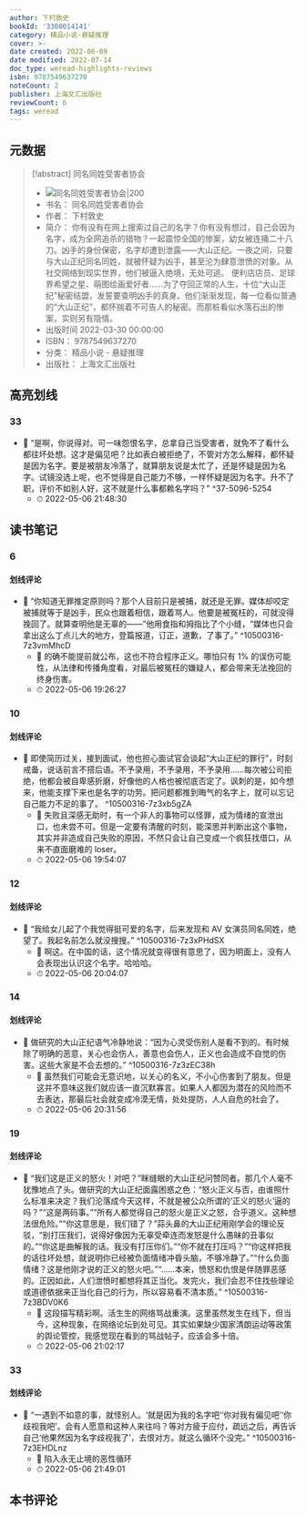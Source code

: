 ```yaml
---
author: 下村敦史
bookId: '3300014141'
category: 精品小说-悬疑推理
cover: >-
date created: 2022-06-09
date modified: 2022-07-14
doc_type: weread-highlights-reviews
isbn: 9787549637270
noteCount: 2
publisher: 上海文汇出版社
reviewCount: 6
tags: weread
---
```


## 元数据

> [!abstract] 同名同姓受害者协会
> - ![ 同名同姓受害者协会|200](https://weread-1258476243.file.myqcloud.com/weread/cover/41/3300014141/t7_3300014141.jpg)
> - 书名： 同名同姓受害者协会
> - 作者： 下村敦史
> - 简介： 你有没有在网上搜索过自己的名字？你有没有想过，自己会因为名字，成为全网追杀的猎物？一起震惊全国的惨案，幼女被连捅二十八刀。凶手的身份保密，名字却遭到泄露——大山正纪。一夜之间，只要与大山正纪同名同姓，就被怀疑为凶手，甚至沦为肆意泄愤的对象。从社交网络到现实世界，他们被逼入绝境，无处可逃。 便利店店员、足球界希望之星、萌图绘画爱好者……为了夺回正常的人生，十位“大山正纪”秘密结盟，发誓要查明凶手的真身。他们渐渐发现，每一位看似普通的“大山正纪”，都怀揣着不可告人的秘密。而那桩看似水落石出的惨案，实则另有隐情。
> - 出版时间 2022-03-30 00:00:00
> - ISBN： 9787549637270
> - 分类： 精品小说 - 悬疑推理
> - 出版社： 上海文汇出版社

## 高亮划线

### 33

- 📌 “是啊，你说得对。可一味怨恨名字，总拿自己当受害者，就免不了看什么都往坏处想。这才是偏见吧？比如表白被拒绝了，不管对方怎么解释，都怀疑是因为名字。要是被朋友冷落了，就算朋友说是太忙了，还是怀疑是因为名字。试镜没选上呢，也不觉得是自己能力不够，一样怀疑是因为名字。升不了职，评价不如别人好，这不就是什么事都赖名字吗？” ^37-5096-5254
	- ⏱ 2022-05-06 21:48:30
 

## 读书笔记

### 6

#### 划线评论

- 📌 “你知道无罪推定原则吗？那个人目前只是被捕，就还是无罪。媒体却咬定被捕就等于是凶手，民众也跟着相信，跟着骂人。他要是被冤枉的，可就没得挽回了。就算查明他是无辜的——”他用食指和拇指比了个小缝，“媒体也只会拿出这么丁点儿大的地方，登篇报道，订正，道歉，了事了。” ^10500316-7z3vmMhcD
	- 💭 的确不能提前就公布，这也不符合程序正义。哪怕只有 1% 的误伤可能性，从法律和传播角度看，对最后被冤枉的嫌疑人，都会带来无法挽回的终身伤害。
	- ⏱ 2022-05-06 19:26:27
   

### 10

#### 划线评论

- 📌 即使简历过关，接到面试，他也担心面试官会谈起“大山正纪的罪行”，时刻戒备，说话前言不搭后语。不予录用，不予录用，不予录用……每次被公司拒绝，他都会被自卑感折磨，好像他的人格也被彻底否定了。讽刺的是，如今想来，他能支撑下来也是名字的功劳。把问题都推到晦气的名字上，就可以忘记自己能力不足的事了。 ^10500316-7z3xb5gZA
	- 💭 失败且深感无助时，有一个非人的事物可以怪罪，成为情绪的宣泄出口，也未尝不可。但是一定要有清醒的时刻，能深思并判断出这个事物，其实并非造成自己失败的原因，不然只会让自己变成一个疯狂找借口，从来不直面磨难的 loser。
	- ⏱ 2022-05-06 19:54:07
   

### 12

#### 划线评论

- 📌 “我给女儿起了个我觉得挺可爱的名字，后来发现和 AV 女演员同名同姓，绝望了。我起名前怎么就没搜搜。” ^10500316-7z3xPHdSX
	- 💭 啊这。在中国的话，这个情况就变得很有意思了，因为明面上，没有人会表现出认识这个名字。哈哈哈。
	- ⏱ 2022-05-06 20:04:07
   

### 14

#### 划线评论

- 📌 做研究的大山正纪语气冷静地说：“因为心灵受伤别人是看不到的。有时候除了明确的恶意，关心也会伤人，善意也会伤人，正义也会造成不自觉的伤害。这些大家是不会去想的。” ^10500316-7z3zEC38h
	- 💭 虽然我们可能会无意识地，以关心的名义，不小心伤害到了朋友。但是这并不意味这我们就应该一直沉默寡言。如果人人都因为潜在的风险而不去表达，那最后社会就变成冷漠无情，处处提防，人人自危的社会了。
	- ⏱ 2022-05-06 20:31:56
   

### 19

#### 划线评论

- 📌 “我们这是正义的怒火！对吧？”眯缝眼的大山正纪问赞同者。那几个人毫不犹豫地点了头。做研究的大山正纪面露困惑之色：“怒火正义与否，由谁照什么标准来决定？我们沦落成今天这样，不就是被公众所谓的‘正义的怒火’逼的吗？”“这是两码事。”“所有人都觉得自己的怒火是正义之怒，合乎道义。这种想法很危险。”“你这意思是，我们错了？”蒜头鼻的大山正纪用刚学会的理论反驳，“别打压我们，说得好像因为无辜受牵连而发怒是什么愚昧的丑事似的。”“你这是曲解我的话。我没有打压你们。”“你不就在打压吗？”“你这样把我的话往坏处想，就说明你已经被负面情绪冲昏头脑，不够冷静了。”“什么负面情绪？这是他刚才说的正义的怒火吧。”“……本来，愤怒和仇恨是伴随罪恶感的。正因如此，人们泄愤时都想将其正当化。发完火，我们会忍不住找些理论或道德依据来正当化自己的行为，所以容易看不清本质。” ^10500316-7z3BDV0K6
	- 💭 这段描写精彩啊。活生生的网络骂战重演。这里虽然发生在线下，但当今，这种现象，在网络论坛到处可见。其实如果缺少国家清朗运动等政策的舆论管控，我感觉现在看到的骂战帖子，应该会多十倍。
	- ⏱ 2022-05-06 21:02:17
   

### 33

#### 划线评论

- 📌 “一遇到不如意的事，就怪别人。‘就是因为我的名字吧’‘你对我有偏见吧’‘你歧视我吧’。会有人愿意和这种人来往吗？等对方疲于应付，疏远之后，再告诉自己‘他果然因为名字歧视我了’，去恨对方。就这么循环个没完。” ^10500316-7z3EHDLnz
	- 💭 陷入永无止境的恶性循环
	- ⏱ 2022-05-06 21:49:01
   

## 本书评论
